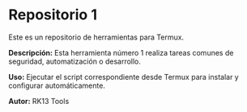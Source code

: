 # Repositorio 1

Este es un repositorio de herramientas para Termux.

**Descripción:** Esta herramienta número 1 realiza tareas comunes de seguridad, automatización o desarrollo.

**Uso:** Ejecutar el script correspondiente desde Termux para instalar y configurar automáticamente.

**Autor:** RK13 Tools
